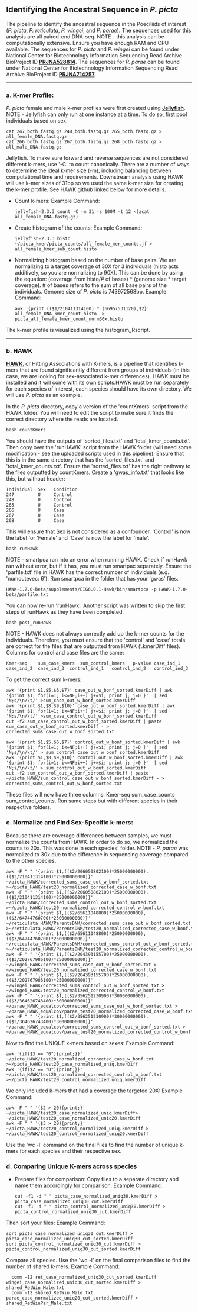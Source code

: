 ## Identifying the Ancestral Sequence in _P. picta_
The pipeline to identify the ancestral sequence in the Poeciliids of interest (_P. picta_, _P. reticulata_, _P. wingei_, and _P. parae_). The sequences used for this analysis are all paired-end DNA-seq. NOTE - this analysis can be computationally extensive. Ensure you have enough RAM and CPU available.
The sequences for _P. picta_ and _P. wingei_ can be found under National Center for Biotechnology Information Sequencing Read Archive BioProject ID **[PRJNA528814](https://www.ncbi.nlm.nih.gov/sra/PRJNA528814)**.
The sequences for _P. parae_ can be found under National Center for Biotechnology Information Sequencing Read Archive BioProject ID **[PRJNA714257](https://www-ncbi-nlm-nih-gov.ezproxy.library.ubc.ca/bioproject/?term=PRJNA714257)**. 

---------------------------------------------------------------------------------------------------------------

### a. K-mer Profile:
_P. picta_ female and male k-mer profiles were first created using **[Jellyfish](https://github.com/gmarcais/Jellyfish)**. NOTE - Jellyfish can only run at one instance at a time. To do so, first pool individuals based on sex.

    cat 247_both.fastq.gz 248_both.fastq.gz 265_both.fastq.gz > all_female_DNA.fastq.gz
    cat 266_both.fastq.gz 267_both.fastq.gz 268_both.fastq.gz > all_male_DNA.fastq.gz

Jellyfish. To make sure forward and reverse sequences are not considered different k-mers, use '-C' to count canonically. There are a number of ways to determine the ideal k-mer size (-m), including balancing between computational time and requirements. Downstream analysis using HAWK will use k-mer sizes of 31bp so we used the same k-mer size for creating the k-mer profile. See HAWK github linked below for more details.

* Count k-mers: Example Command:


      jellyfish-2.3.3 count -C -m 31 -s 100M -t 12 <(zcat all_female_DNA.fastq.gz) 
    
* Create histogram of the counts: Example Command:


      jellyfish-2.3.3 histo ~/picta_kmer/picta_counts/all_female_mer_counts.jf > all_female_kmer_sub_count.histo

* Normalizing histogram based on the number of base pairs. We are normalizing to a target coverage of 30X for 3 individuals (histo acts additively, so you are normalizing to 90X). This can be done by using the equation: (coverage from histo/# of bases) * (genome size * target coverage). # of bases refers to the sum of all base pairs of the individuals. Genome size of _P. picta_ is 743972568bp. Example Command:


      awk '{print (($1/210411314100) * (66957531120),$2}' all_female_DNA_kmer_count.histo  > picta_all_female_kmer_count_norm30x.histo

The k-mer profile is visualized using the histogram_Rscript.

---------------------------------------------------------------------------------------------------------------

### b. HAWK

**[HAWK](https://github.com/atifrahman/HAWK)**, or Hitting Associations with K-mers, is a pipeline that identifies k-mers that are found significantly different from groups of individuals (in this case, we are looking for sex-associated k-mer differences). HAWK must be installed and it will come with its own scripts.HAWK must  be run separately for each species of interest, each species should have its own directory.  We will use _P. picta_ as an example.

In the _P. picta_ directory, copy a version of the 'countKmers' script from the HAWK folder. You will need to edit the script to make sure it finds the correct directory where the reads are located.

    bash countKmers
    
You should have the outputs of 'sorted_files.txt' and 'total_kmer_counts.txt'. Then copy over the 'runHAWK' script from the HAWK folder (will need some modification - see the uploaded scripts used in this pipeline). Ensure that this is in the same directory that has the 'sorted_files.txt' and 'total_kmer_counts.txt'. Ensure the 'sorted_files.txt' has the right pathway to the files outputted by countKmers. Create a 'gwas_info.txt' that looks like this, but without header:

    Individual  Sex   Condition
    247         U     Control
    248         U     Control
    265         U     Control
    266         U     Case
    267         U     Case
    268         U     Case

This will ensure that Sex is not considered as a confounder. 'Control' is now the label for 'Female' and 'Case' is now the label for 'male'.

    bash runHawk
    
NOTE - smartpca ran into an error when running HAWK. Check if runHawk ran without error, but if it has, you must run smartpac separately. Ensure the 'parfile.txt' file in HAWK has the correct number of individuals (e.g. 'numoutevec:  6'). Run smartpca in the folder that has your 'gwas' files.

    HAWK-1.7.0-beta/supplements/EIG6.0.1-Hawk/bin/smartpca -p HAWK-1.7.0-beta/parfile.txt
    
You can now re-run 'runHawk'. Another script was written to skip the first steps of runHawk as they have been completed.

    bash post_runHawk

NOTE - HAWK does not always correctly add up the k-mer counts for the individuals. Therefore, you must ensure that the 'control' and 'case' totals are correct for the files that are outputted from HAWK ('.kmerDiff' files). Columns for control and case files are the same: 

    Kmer-seq	sum_case_kmers	sum_control_kmers	p-value	case_ind_1	case_ind_2	case_ind_3	control_ind_1	control_ind_2	control_ind_3

To get the correct sum k-mers:

    awk '{print $1,$5,$6,$7}' case_out_w_bonf_sorted.kmerDiff | awk '{print $1; for(i=1; i<=NF;i++) j+=$i; print j; j=0 }'  | sed 'N;s/\n/\t/' >sum_case_out_w_bonf_sorted.kmerDiff
    awk '{print $1,$8,$9,$10}' case_out_w_bonf_sorted.kmerDiff | awk '{print $1; for(i=1; i<=NF;i++) j+=$i; print j; j=0 }'  | sed 'N;s/\n/\t/' >sum_case_control_out_w_bonf_sorted.kmerDiff
    cut -f2 sum_case_control_out_w_bonf_sorted.kmerDiff | paste sum_case_out_w_bonf_sorted.kmerDiff - > corrected_sums_case_out_w_bonf_sorted.txt
    
    awk '{print $1,$5,$6,$7}' control_out_w_bonf_sorted.kmerDiff | awk '{print $1; for(i=1; i<=NF;i++) j+=$i; print j; j=0 }'  | sed 'N;s/\n/\t/' > sum_control_case_out_w_bonf_sorted.kmerDiff
    awk '{print $1,$8,$9,$10}' control_out_w_bonf_sorted.kmerDiff | awk '{print $1; for(i=1; i<=NF;i++) j+=$i; print j; j=0 }'  | sed 'N;s/\n/\t/' > sum_control_out_w_bonf_sorted.kmerDiff
    cut -f2 sum_control_out_w_bonf_sorted.kmerDiff | paste ~/picta_HAWK/sum_control_case_out_w_bonf_sorted.kmerDiff - > corrected_sums_control_out_w_bonf_sorted.txt

These files will now have three columns: Kmer-seq	sum_case_counts	sum_control_counts. Run same steps but with different species in their respective folders.

### c. Normalize and Find Sex-Specific k-mers:
Because there are coverage differences between samples, we must normalize the counts from HAWK. In order to do so, we normalized the counts to 20x. This was done in each species' folder. NOTE - _P. parae_ was normalized to 30x due to the difference in sequencing coverage compared to the other species.

    awk -F " " '{print $1,(($2/206050802100)*25000000000),(($3/210411314100)*25000000000)}' ~/picta_HAWK/corrected_sums_case_out_w_bonf_sorted.txt >~/picta_HAWK/test20_normalized_corrected_case_w_bonf.txt
    awk -F " " '{print $1,(($2/206050802100)*25000000000),(($3/210411314100)*25000000000)}' ~/picta_HAWK/corrected_sums_control_out_w_bonf_sorted.txt >~/picta_HAWK/test20_normalized_corrected_control_w_bonf.txt
    awk -F " " '{print $1,(($2/65611048800)*25000000000),(($3/64744760700)*25000000000)}' ~/reticulata_HAWK/ParentsDNM/corrected_sums_case_out_w_bonf_sorted.txt >~/reticulata_HAWK/ParentsDNM/test20_normalized_corrected_case_w_bonf.txt
    awk -F " " '{print $1,(($2/65611048800)*25000000000),(($3/64744760700)*25000000000)}' ~/reticulata_HAWK/ParentsDNM/corrected_sums_control_out_w_bonf_sorted.txt >~/reticulata_HAWK/ParentsDNM/test20_normalized_corrected_control_w_bonf.txt
    awk -F " " '{print $1,(($2/204393155700)*25000000000),(($3/202767986100)*25000000000)}' ~/wingei_HAWK/corrected_sums_case_out_w_bonf_sorted.txt > ~/wingei_HAWK/test20_normalized_corrected_case_w_bonf.txt
    awk -F " " '{print $1,(($2/204393155700)*25000000000),(($3/202767986100)*25000000000)}' ~/wingei_HAWK/corrected_sums_control_out_w_bonf_sorted.txt > ~/wingei_HAWK/test20_normalized_corrected_control_w_bonf.txt
    awk -F " " '{print $1,(($2/356251230900)*30000000000),(($3/364626743400)*30000000000)}' ~/parae_HAWK_equalcov/corrected_sums_case_out_w_bonf_sorted.txt > ~/parae_HAWK_equalcov/parae_test20_normalized_corrected_case_w_bonf.txt
    awk -F " " '{print $1,(($2/356251230900)*30000000000),(($3/364626743400)*30000000000)}' ~/parae_HAWK_equalcov/corrected_sums_control_out_w_bonf_sorted.txt > ~/parae_HAWK_equalcov/parae_test20_normalized_corrected_control_w_bonf.txt

Now to find the UNIQUE k-mers based on sexes: Example Command:

    awk '{if($3 == "0"){print;}}' ~/picta_HAWK/test20_normalized_corrected_case_w_bonf.txt >~/picta_HAWK/test20_case_normalized_uniq.kmerDiff
    awk '{if($2 == "0"){print;}}' ~/picta_HAWK/test20_normalized_corrected_control_w_bonf.txt >~/picta_HAWK/test20_control_normalized_uniq.kmerDiff

  
We only included k-mers that had a coverage the targeted 20X: Example Command:


    awk -F " " '($2 > 20){print;}' ~/picta_HAWK/test20_case_normalized_uniq.kmerDiff> ~/picta_HAWK/test20_case_normalized_uniq20.kmerDiff
    awk -F " " '($3 > 20){print;}' ~/picta_HAWK/test20_control_normalized_uniq.kmerDiff > ~/picta_HAWK/test20_control_normalized_uniq20.kmerDiff


Use the 'wc -l' command on the final files to find the number of unique k-mers for each species and their respective sex.

### d. Comparing Unique K-mers across species

* Prepare files for comparison: Copy files to a separate directory and name them accordingly for comparison. Example Command:

      cut -f1 -d " " picta_case_normalized_uniq30.kmerDiff > picta_case_normalized_uniq30_cut.kmerDiff
      cut -f1 -d " " picta_control_normalized_uniq30.kmerDiff > picta_control_normalized_uniq30_cut.kmerDiff

Then sort your files: Example Command:

    sort picta_case_normalized_uniq30_cut.kmerDiff > picta_case_normalized_uniq30_cut_sorted.kmerDiff
    sort picta_control_normalized_uniq30_cut.kmerDiff > picta_control_normalized_uniq30_cut_sorted.kmerDiff

 
Compare all species. Use the 'wc -l' on the final comparison files to find the number of shared k-mers. Example Command:



      comm -12 ret_case_normalized_uniq30_cut_sorted.kmerDiff wingei_case_normalized_uniq30_cut_sorted.kmerDiff > shared_RetWin_Male.txt
      comm -12 shared_RetWin_Male.txt parae_case_normalized_uniq20_cut_sorted.kmerDiff > shared_RetWinPar_Male.txt
      
